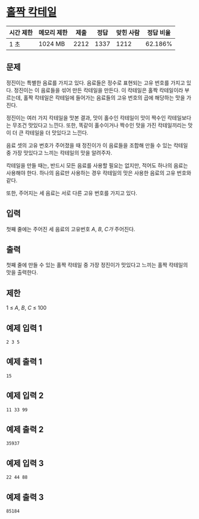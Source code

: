 # [홀짝 칵테일](https://www.acmicpc.net/problem/21312)

| 시간 제한 | 메모리 제한 | 제출 | 정답 | 맞힌 사람 | 정답 비율 |
| --- | --- | --- | --- | --- | --- |
| 1 초 | 1024 MB | 2212 | 1337 | 1212 | 62.186% |

## 문제

정진이는 특별한 음료를 가지고 있다. 음료들은 정수로 표현되는 고유 번호를 가지고 있다. 정진이는 이 음료들을 섞어 만든 칵테일을 만든다. 이 칵테일은 홀짝 칵테일이라 부르는데, 홀짝 칵테일은 칵테일에 들어가는 음료들의 고유 번호의 곱에 해당하는 맛을 가진다.

정진이는 여러 가지 칵테일을 맛본 결과, 맛이 홀수인 칵테일이 맛이 짝수인 칵테일보다는 무조건 맛있다고 느낀다. 또한, 똑같이 홀수이거나 짝수인 맛을 가진 칵테일끼리는 맛이 더 큰 칵테일을 더 맛있다고 느낀다.

음료 셋의 고유 번호가 주어졌을 때 정진이가 이 음료들을 조합해 만들 수 있는 칵테일 중 가장 맛있다고 느끼는 칵테일의 맛을 알려주자.

칵테일을 만들 때는, 반드시 모든 음료를 사용할 필요는 없지만, 적어도 하나의 음료는 사용해야 한다. 하나의 음료만 사용하는 경우 칵테일의 맛은 사용한 음료의 고유 번호와 같다.

또한, 주어지는 세 음료는 서로 다른 고유 번호를 가지고 있다.

## 입력

첫째 줄에는 주어진 세 음료의 고유번호 *A*, *B*, *C가* 주어진다.

## 출력

첫째 줄에 만들 수 있는 홀짝 칵테일 중 가장 정진이가 맛있다고 느끼는 홀짝 칵테일의 맛을 출력한다.

## 제한

1 ≤ *A*, *B*, *C* ≤ 100

## 예제 입력 1

```
2 3 5

```

## 예제 출력 1

```
15

```

## 예제 입력 2

```
11 33 99

```

## 예제 출력 2

```
35937

```

## 예제 입력 3

```
22 44 88

```

## 예제 출력 3

```
85184
```
